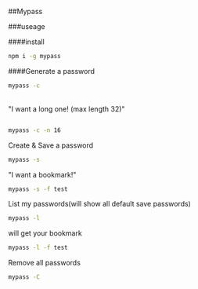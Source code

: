 ##Mypass

###useage

####install <br>
```bash
npm i -g mypass
```

####Generate a password<br>  
```bash
mypass -c
```
<br>
"I want a long one! (max length 32)" <br>

```bash

mypass -c -n 16
```

Create & Save a password<br>

```bash
mypass -s
```

"I want a bookmark!"<br>

```bash
mypass -s -f test
```

List my passwords(will show all default save passwords)<br>

```bash
mypass -l
```

will get your bookmark<br>

```bash
mypass -l -f test
```

Remove all passwords<br>

```bash
mypass -C
```